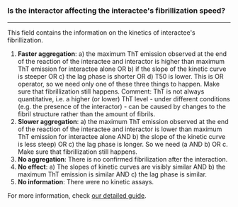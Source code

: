 ### Is the interactor affecting the interactee's fibrillization speed?

***

This field contains the information on the kinetics of interactee's fibrillization.

1. **Faster aggregation**: a) the maximum ThT emission observed at the end of the reaction of the interactee and interactor is higher than maximum ThT emission for interactee alone OR b) if the slope of the kinetic curve is steeper OR c) the lag phase is shorter OR d) T50 is lower. This is OR operator, so we need only one of these three things to happen. Make sure that fibrillization still happens. Comment: ThT is not always quantitative, i.e. a higher (or lower) ThT level - under different conditions (e.g. the presence of the interactor) - can be caused by changes to the fibril structure rather than the amount of fibrils.
2. **Slower aggregation**: a) the maximum ThT emission observed at the end of the reaction of the interactee and interactor is lower than maximum ThT emission for interactee alone AND b) the slope of the kinetic curve is less steep) OR c) the lag phase is longer. So we need (a AND b) OR c. Make sure that fibrillization still happens.
3. **No aggregation**: There is no confirmed fibrilization after the interaction.
4. **No effect**: a) The slopes of kinetic curves are visibly similar AND b) the maximum ThT emission is similar AND c) the lag phase is similar.
5. **No information**: There were no kinetic assays.

For more information, check [our detailed guide](https://kotulskalab.github.io/AmyloGraph/articles/definitions.html#q1-is-the-interactor-affecting-the-interactee-s-fibrillization-speed-).
